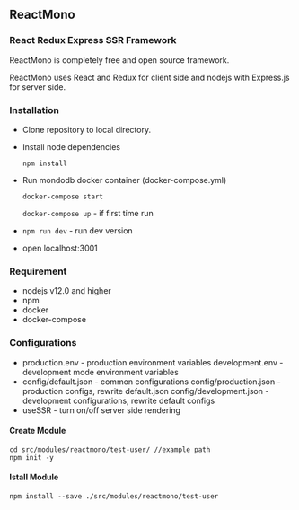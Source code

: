 ## ReactMono

### React Redux Express SSR Framework
ReactMono is completely free and open source framework.

ReactMono uses React and Redux for client side and nodejs with Express.js for server side.

### Installation
* Clone repository to local directory.
* Install node dependencies
    
    `npm install`
* Run mondodb docker container (docker-compose.yml)
    
    `docker-compose start`

    `docker-compose up` - if first time run

* `npm run dev` - run dev version
* open localhost:3001

### Requirement
* nodejs v12.0 and higher
* npm
* docker
* docker-compose

### Configurations
* production.env - production environment variables
  development.env - development mode environment variables
* config/default.json - common configurations
  config/production.json - production configs, rewrite default.json
  config/development.json - development configurations, rewrite default configs
* useSSR - turn on/off server side rendering

#### Create Module
```
cd src/modules/reactmono/test-user/ //example path
npm init -y
```
#### Istall Module
```
npm install --save ./src/modules/reactmono/test-user
```
